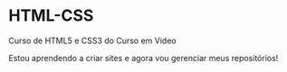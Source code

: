 # HTML-CSS
 Curso de HTML5 e CSS3 do Curso em Video

Estou aprendendo a criar sites e agora vou gerenciar meus repositórios!
